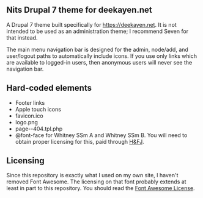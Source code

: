 Nits Drupal 7 theme for deekayen.net
-------------------

A Drupal 7 theme built specifically for https://deekayen.net. It is not intended to be used as an administration theme; I recommend Seven for that instead.

The main menu navigation bar is designed for the admin, node/add, and user/logout paths to automatically include icons. If you use only links which are available to logged-in users, then anonymous users will never see the navigation bar.

## Hard-coded elements

* Footer links
* Apple touch icons
* favicon.ico
* logo.png
* page--404.tpl.php
* @font-face for Whitney SSm A and Whitney SSm B. You will need to obtain proper licensing for this, paid through [H&FJ](http://www.typography.com/).

## Licensing

Since this repository is exactly what I used on my own site, I haven't removed Font Awesome. The licensing on that font probably extends at least in part to this repository. You should read the [Font Awesome License](http://fortawesome.github.io/Font-Awesome/license/).
